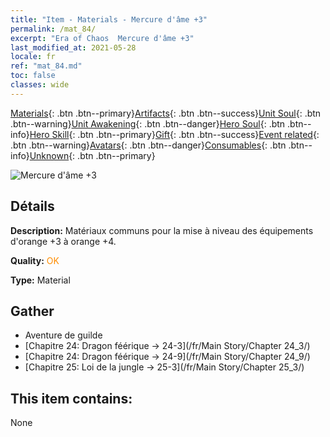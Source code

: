 ```yaml
---
title: "Item - Materials - Mercure d'âme +3"
permalink: /mat_84/
excerpt: "Era of Chaos  Mercure d'âme +3"
last_modified_at: 2021-05-28
locale: fr
ref: "mat_84.md"
toc: false
classes: wide
---
```

 [Materials](/ItemsFR/){: .btn .btn--primary}[Artifacts](/ItemsFR/Artifacts/){: .btn .btn--success}[Unit Soul](/ItemsFR/UnitSoul/){: .btn .btn--warning}[Unit Awakening](/ItemsFR/UnitAwakening/){: .btn .btn--danger}[Hero Soul](/ItemsFR/HeroSoul/){: .btn .btn--info}[Hero Skill](/ItemsFR/HeroSkill/){: .btn .btn--primary}[Gift](/ItemsFR/Gift/){: .btn .btn--success}[Event related](/ItemsFR/Events/){: .btn .btn--warning}[Avatars](/ItemsFR/Avatars/){: .btn .btn--danger}[Consumables](/ItemsFR/Consumables/){: .btn .btn--info}[Unknown](/ItemsFR/Unknown/){: .btn .btn--primary}

 ![Mercure d'âme +3](/images/t/i_cailiao_shuiyin3.png)

## Détails
 **Description:** Matériaux communs pour la mise à niveau des équipements d'orange +3 à orange +4.

 **Quality:** <span style="color: #FF8C00">OK</span>

 **Type:** Material

## Gather

*    Aventure de guilde 
*    [Chapitre 24: Dragon féérique -> 24-3](/fr/Main Story/Chapter 24_3/) 
*    [Chapitre 24: Dragon féérique -> 24-9](/fr/Main Story/Chapter 24_9/) 
*    [Chapitre 25: Loi de la jungle -> 25-3](/fr/Main Story/Chapter 25_3/) 

## This item contains:

  None

